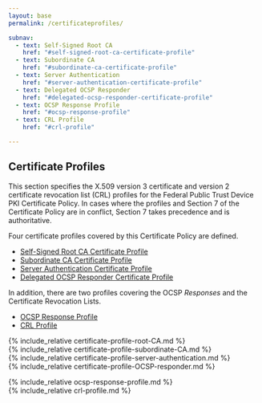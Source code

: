 ```yaml
---
layout: base
permalink: /certificateprofiles/

subnav:
  - text: Self-Signed Root CA
    href: "#self-signed-root-ca-certificate-profile"
  - text: Subordinate CA
    href: "#subordinate-ca-certificate-profile"
  - text: Server Authentication
    href: "#server-authentication-certificate-profile"
  - text: Delegated OCSP Responder
    href: "#delegated-ocsp-responder-certificate-profile"
  - text: OCSP Response Profile
    href: "#ocsp-response-profile"
  - text: CRL Profile
    href: "#crl-profile"

---
```

## Certificate Profiles
This section specifies the X.509 version 3 certificate and version 2 certificate revocation list (CRL) profiles for the Federal Public Trust Device PKI Certificate Policy.  In cases where the profiles and Section 7 of the Certificate Policy are in conflict, Section 7 takes precedence and is authoritative.

Four certificate profiles covered by this Certificate Policy are defined.  

- [Self-Signed Root CA Certificate Profile](#self-signed-root-ca-certificate-profile)
- [Subordinate CA Certificate Profile](#subordinate-ca-certificate-profile)
- [Server Authentication Certificate Profile](#server-authentication-certificate-profile)
- [Delegated OCSP Responder Certificate Profile](#delegated-ocsp-responder-certificate-profile)

In addition, there are two profiles covering the OCSP _Responses_ and the Certificate Revocation Lists.

- [OCSP Response Profile](#ocsp-response-profile)
- [CRL Profile](#crl-profile)

{% include_relative certificate-profile-root-CA.md %}  
{% include_relative certificate-profile-subordinate-CA.md %}  
{% include_relative certificate-profile-server-authentication.md %}  
{% include_relative certificate-profile-OCSP-responder.md %}  

{% include_relative ocsp-response-profile.md %}  
{% include_relative crl-profile.md %}
